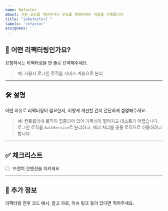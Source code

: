 ```yaml
---
name: Refactor
about: 기존 코드를 개선하거나 구조를 재정비하는 작업을 기록합니다
title: "[♻️Refactor] "
labels: 'refactor'
assignees: ''
---
```


## 📌 어떤 리팩터링인가요?
요청하시는 리팩터링을 한 줄로 요약해주세요.
> 예: 사용자 로그인 로직을 서비스 계층으로 분리

---

## 🛠 설명
어떤 이유로 리팩터링이 필요한지, 어떻게 개선할 건지 간단하게 설명해주세요.
> 예: 컨트롤러에 로직이 집중되어 있어 가독성이 떨어지고 테스트가 어렵습니다.  
> 로그인 로직을 `AuthService`로 분리하고, 에러 처리를 공통 로직으로 이동하려고 합니다.

---

## ✅ 체크리스트
- [ ] 브랜치 컨벤션을 지키세요

---

## 📎 추가 정보
리팩터링 전후 코드 예시, 참고 자료, 이슈 링크 등이 있다면 적어주세요.